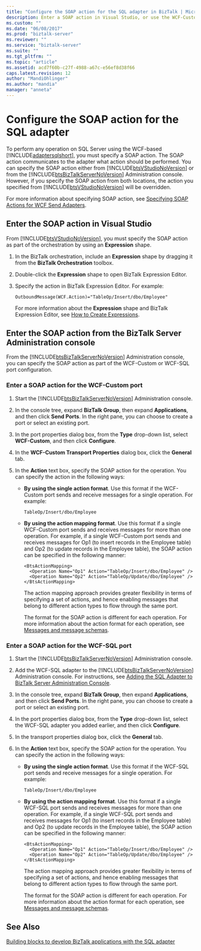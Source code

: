 ```yaml
---
title: "Configure the SOAP action for the SQL adapter in BizTalk | Microsoft Docs"
description: Enter a SOAP action in Visual Studio, or use the WCF-Custom or WCF-SQL adapter in the BizTalk Adapter Pack (BAP)
ms.custom: ""
ms.date: "06/08/2017"
ms.prod: "biztalk-server"
ms.reviewer: ""
ms.service: "biztalk-server"
ms.suite: ""
ms.tgt_pltfrm: ""
ms.topic: "article"
ms.assetid: acd7f60b-c27f-4988-a67c-e56ef8d38f66
caps.latest.revision: 12
author: "MandiOhlinger"
ms.author: "mandia"
manager: "anneta"
---
```

# Configure the SOAP action for the SQL adapter
To perform any operation on SQL Server using the WCF-based [!INCLUDE[adaptersqlshort](../../includes/adaptersqlshort-md.md)], you must specify a SOAP action. The SOAP action communicates to the adapter what action should be performed. You can specify the SOAP action either from [!INCLUDE[btsVStudioNoVersion](../../includes/btsvstudionoversion-md.md)] or from the [!INCLUDE[btsBizTalkServerNoVersion](../../includes/btsbiztalkservernoversion-md.md)] Administration console. However, if you specify the SOAP action from both locations, the action you specified from [!INCLUDE[btsVStudioNoVersion](../../includes/btsvstudionoversion-md.md)] will be overridden.  
  
 For more information about specifying SOAP action, see [Specifying SOAP Actions for WCF Send Adapters](../../core/specifying-soap-actions-for-wcf-send-adapters.md).
  
## Enter the SOAP action in Visual Studio  
 From [!INCLUDE[btsVStudioNoVersion](../../includes/btsvstudionoversion-md.md)], you must specify the SOAP action as part of the orchestration by using an **Expression** shape.  
  
1.  In the BizTalk orchestration, include an **Expression** shape by dragging it from the **BizTalk Orchestration** toolbox.  
  
2.  Double-click the **Expression** shape to open BizTalk Expression Editor.  
  
3.  Specify the action in BizTalk Expression Editor. For example:  
  
    ```  
    OutboundMessage(WCF.Action)="TableOp/Insert/dbo/Employee"  
    ```  
  
     For more information about the **Expression** shape and BizTalk Expression Editor, see [How to Create Expressions](../../core/how-to-create-expressions.md).
  
## Enter the SOAP action from the BizTalk Server Administration console  
 From the [!INCLUDE[btsBizTalkServerNoVersion](../../includes/btsbiztalkservernoversion-md.md)] Administration console, you can specify the SOAP action as part of the WCF-Custom or WCF-SQL port configuration.  
  
### Enter a SOAP action for the WCF-Custom port  
  
1.  Start the [!INCLUDE[btsBizTalkServerNoVersion](../../includes/btsbiztalkservernoversion-md.md)] Administration console.  
  
2.  In the console tree, expand **BizTalk Group**, then expand **Applications**, and then click **Send Ports**. In the right pane, you can choose to create a port or select an existing port.  
  
3.  In the port properties dialog box, from the **Type** drop-down list, select **WCF-Custom**, and then click **Configure**.  
  
4.  In the **WCF-Custom Transport Properties** dialog box, click the **General** tab.  
  
5.  In the **Action** text box, specify the SOAP action for the operation. You can specify the action in the following ways:  
  
    -   **By using the single action format**. Use this format if the WCF-Custom port sends and receive messages for a single operation. For example:  
  
        ```  
        TableOp/Insert/dbo/Employee  
        ```  
  
    -   **By using the action mapping format**. Use this format if a single WCF-Custom port sends and receives messages for more than one operation. For example, if a single WCF-Custom port sends and receives messages for Op1 (to insert records in the Employee table) and Op2 (to update records in the Employee table), the SOAP action can be specified in the following manner:  
  
        ```  
        <BtsActionMapping>  
          <Operation Name="Op1" Action="TableOp/Insert/dbo/Employee" />  
          <Operation Name="Op2" Action="TableOp/Update/dbo/Employee" />  
        </BtsActionMapping>  
        ```  
  
         The action mapping approach provides greater flexibility in terms of specifying a set of actions, and hence enabling messages that belong to different action types to flow through the same port.  
  
         The format for the SOAP action is different for each operation. For more information about the action format for each operation, see [Messages and message schemas](messages-and-message-schemas-for-biztalk-adapter-for-sql-server.md).
  
### Enter a SOAP action for the WCF-SQL port  
  
1.  Start the [!INCLUDE[btsBizTalkServerNoVersion](../../includes/btsbiztalkservernoversion-md.md)] Administration console.  
  
2.  Add the WCF-SQL adapter to the [!INCLUDE[btsBizTalkServerNoVersion](../../includes/btsbiztalkservernoversion-md.md)] Administration console. For instructions, see [Adding the SQL Adapter to BizTalk Server Administration Console](../../adapters-and-accelerators/adapter-sql/adding-the-sql-adapter-to-biztalk-server-administration-console.md).  
  
3.  In the console tree, expand **BizTalk Group**, then expand **Applications**, and then click **Send Ports**. In the right pane, you can choose to create a port or select an existing port.  
  
4.  In the port properties dialog box, from the **Type** drop-down list, select the WCF-SQL adapter you added earlier, and then click **Configure**.  
  
5.  In the transport properties dialog box, click the **General** tab.  
  
6.  In the **Action** text box, specify the SOAP action for the operation. You can specify the action in the following ways:  
  
    -   **By using the single action format**. Use this format if the WCF-SQL port sends and receive messages for a single operation. For example:  
  
        ```  
        TableOp/Insert/dbo/Employee  
        ```  
  
    -   **By using the action mapping format**. Use this format if a single WCF-SQL port sends and receives messages for more than one operation. For example, if a single WCF-SQL port sends and receives messages for Op1 (to insert records in the Employee table) and Op2 (to update records in the Employee table), the SOAP action can be specified in the following manner:  
  
        ```  
        <BtsActionMapping>  
          <Operation Name="Op1" Action="TableOp/Insert/dbo/Employee" />  
          <Operation Name="Op2" Action="TableOp/Update/dbo/Employee" />  
        </BtsActionMapping>  
        ```  
  
         The action mapping approach provides greater flexibility in terms of specifying a set of actions, and hence enabling messages that belong to different action types to flow through the same port.  
  
         The format for the SOAP action is different for each operation. For more information about the action format for each operation, see [Messages and message schemas](messages-and-message-schemas-for-biztalk-adapter-for-sql-server.md).
  
## See Also  
[Building blocks to develop BizTalk applications with the SQL adapter](../../adapters-and-accelerators/adapter-sql/building-blocks-to-develop-biztalk-applications-with-the-sql-adapter.md)
